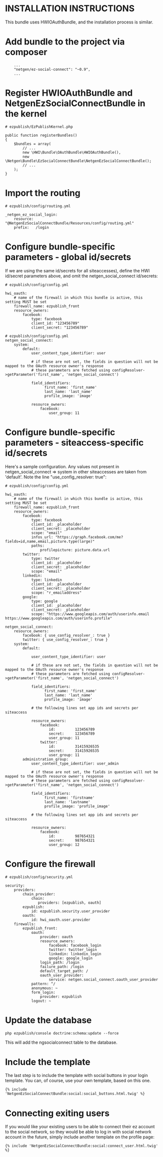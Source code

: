 # INSTALLATION INSTRUCTIONS

This bundle uses HWIOAuthBundle, and the installation process is similar.

# Add bundle to the project via composer
```
    ...
    "netgen/ez-social-connect": "~0.9",
    ...
```

# Register HWIOAuthBundle and NetgenEzSocialConnectBundle in the kernel
```
# ezpublish/EzPublishKernel.php

public function registerBundles()
{
    $bundles = array(
        // ...
        new \HWI\Bundle\OAuthBundle\HWIOAuthBundle(),
        new \Netgen\Bundle\EzSocialConnectBundle\NetgenEzSocialConnectBundle();
        // ...
    );
}
```

# Import the routing
```
# ezpublish/config/routing.yml

_netgen_ez_social_login:
    resource: "@NetgenEzSocialConnectBundle/Resources/config/routing.yml"
    prefix:   /login
```

# Configure bundle-specific parameters - global id/secrets

If we are using the same id/secrets for all siteaccesses), define the HWI id/secret parameters above, and omit the netgen_social_connect id/secrets:


```
# ezpublish/config/config.yml

hwi_oauth:
    # name of the firewall in which this bundle is active, this setting MUST be set
    firewall_name: ezpublish_front
    resource_owners:
        facebook:
            type: facebook
            client_id: "123456789"
            client_secret: "123456789"

# ezpublish/config/config.yml
netgen_social_connect:
    system:
        default:
            user_content_type_identifier: user

            # if these are not set, the fields in question will not be mapped to the OAuth resource owner's response
            # these parameters are fetched using configResolver->getParameter('first_name', 'netgen_social_connect')

            field_identifiers:
                  first_name: 'first_name'
                  last_name: 'last_name'
                  profile_image: 'image'

            resource_owners:
                facebook:
                    user_group: 11

```

# Configure bundle-specific parameters - siteaccess-specific id/secrets

Here's a sample configuration. Any values not present in netgen_social_connect => system in other siteaccesses are taken from 'default'.
Note the line "use_config_resolver: true":

```
# ezpublish/config/config.yml

hwi_oauth:
    # name of the firewall in which this bundle is active, this setting MUST be set
    firewall_name: ezpublish_front
    resource_owners:
        facebook:
            type: facebook
            client_id: _placeholder
            client_secret: _placeholder
            scope: "email"
            infos_url: "https://graph.facebook.com/me?fields=id,name,email,picture.type(large)"
            paths:
                profilepicture: picture.data.url
        twitter:
            type: twitter
            client_id: _placeholder
            client_secret: _placeholder
            scope: "email"
        linkedin:
            type: linkedin
            client_id: _placeholder
            client_secret: _placeholder
            scope: "r_emailaddress"
        google:
            type: google
            client_id: _placeholder
            client_secret: _placeholder
            scope: "https://www.googleapis.com/auth/userinfo.email https://www.googleapis.com/auth/userinfo.profile"

netgen_social_connect:
    resource_owners:
        facebook: { use_config_resolver_: true }
        twitter: { use_config_resolver_: true }
    system:
        default:

            user_content_type_identifier: user

            # if these are not set, the fields in question will not be mapped to the OAuth resource owner's response
            # these parameters are fetched using configResolver->getParameter('first_name', 'netgen_social_connect')

            field_identifiers:
                  first_name: 'first_name'
                  last_name: 'last_name'
                  profile_image: 'image'

            # the following lines set app ids and secrets per siteaccess

            resource_owners:
                facebook:
                    id:         123456789
                    secret:     123456789
                    user_group: 11
                twitter:
                    id:         31415926535
                    secret:     31415926535
                    user_group: 11                    
        administration_group:
            user_content_type_identifier: user_admin

            # if these are not set, the fields in question will not be mapped to the OAuth resource owner's response
            # these parameters are fetched using configResolver->getParameter('first_name', 'netgen_social_connect')

            field_identifiers:
                  first_name: 'firstname'
                  last_name: 'lastname'
                  profile_image: 'profile_image'

            # the following lines set app ids and secrets per siteaccess

            resource_owners:
                facebook:
                    id:         987654321
                    secret:     987654321
                    user_group: 12
```

# Configure the firewall
```
# ezpublish/config/security.yml

security:
    providers:
        chain_provider:
            chain:
               providers: [ezpublish, oauth]
        ezpublish:
            id: ezpublish.security.user_provider
        oauth:
            id: hwi_oauth.user.provider
    firewalls:
        ezpublish_front:
            oauth:
                provider: oauth
                resource_owners:
                    facebook: facebook_login
                    twitter: twitter_login
                    linkedin: linkedin_login
                    google: google_login
                login_path: /login
                failure_path: /login
                default_target_path: /
                oauth_user_provider:
                    service: netgen.social_connect.oauth_user_provider
            pattern: ^/
            anonymous: ~
            form_login:
                provider: ezpublish
            logout: ~
```

# Update the database
```
php ezpublish/console doctrine:schema:update --force
```
This will add the ngsocialconnect table to the database.

# Include the template
The last step is to include the template with social buttons in your login template.
You can, of course, use your own template, based on this one.
```
{% include 'NetgenEzSocialConnectBundle:social:social_buttons.html.twig' %}
```

# Connecting exiting users
If you would like your existing users to be able to connect their ez account to the social network, so they would be able to log in with social network account in the future, simply include another template on the profile page:
```
{% include 'NetgenEzSocialConnectBundle:social:connect_user.html.twig' %}
```
